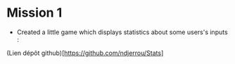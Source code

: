 # Mission 1

- Created a little game which displays statistics about some users's inputs :

(Lien dépôt github)[https://github.com/ndjerrou/Stats]
